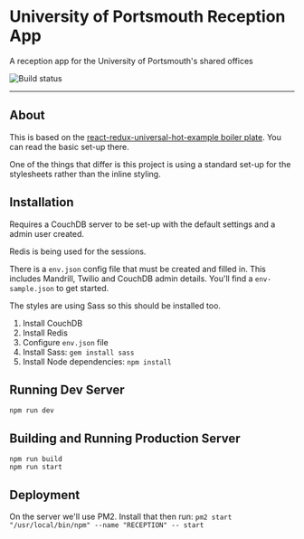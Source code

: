 # University of Portsmouth Reception App

A reception app for the University of Portsmouth's shared offices

![Build status](https://circleci.com/gh/zaccolley/reception.png?circle-token=0eb7cb5607a5c387ddf39eac62692a5b1c0e715a)

---

## About

This is based on the [react-redux-universal-hot-example boiler plate](https://github.com/erikras/react-redux-universal-hot-example). You can read the basic set-up there.

One of the things that differ is this project is using a standard set-up for the stylesheets rather than the inline styling.

## Installation

Requires a CouchDB server to be set-up with the default settings and a admin user created.

Redis is being used for the sessions.

There is a `env.json` config file that must be created and filled in. This includes Mandrill, Twilio and CouchDB admin details. You'll find a `env-sample.json` to get started.

The styles are using Sass so this should be installed too.

1. Install CouchDB
2. Install Redis
2. Configure `env.json` file
3. Install Sass: `gem install sass`
4. Install Node dependencies: `npm install`

## Running Dev Server

```
npm run dev
```

## Building and Running Production Server

```
npm run build
npm run start
```

## Deployment

On the server we'll use PM2. Install that then run: `pm2 start "/usr/local/bin/npm" --name "RECEPTION" -- start`
